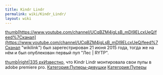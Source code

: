 ```yaml
---
title: Kindr Lindr
permalink: wiki/Kindr_Lindr/
layout: wiki
---
```


[thumb](Файл:KindrLindr.png "wikilink")[https://www.youtube.com/channel/UCqBZM4igLsB_mDI9ELcxUeQ/feed%7Cканал](https://www.youtube.com/channel/UCqBZM4igLsB_mDI9ELcxUeQ/feed%7Cканал "wikilink") был
зарегестрирован 21 июня 2015 года, тогда же на нём и был опублекован
первый пуп "Лес \| RYTP".

[thumb\|right\|335 pxИзвестно](Файл:Лес_RYTP "wikilink"), что Kindr
Lindr монтировала свои пупы в adobe premiere pro.
[Категория:Пуперы-девушки](Категория:Пуперы-девушки "wikilink")
[Категория:Пуперы](Категория:Пуперы "wikilink")
